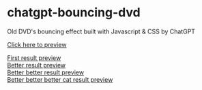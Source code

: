 # chatgpt-bouncing-dvd

Old DVD's bouncing effect built with Javascript & CSS by ChatGPT

<a href="https://davistocco.github.io/chatgpt-bouncing-dvd/better-better-result.html/">Click here to preview</a>

<a href="https://davistocco.github.io/chatgpt-bouncing-dvd/first-result.html/">First result preview</a><br>
<a href="https://davistocco.github.io/chatgpt-bouncing-dvd/better-result.html/">Better result preview</a><br>
<a href="https://davistocco.github.io/chatgpt-bouncing-dvd/better-better-result.html/">Better better result preview</a><br>
<a href="https://davistocco.github.io/chatgpt-bouncing-dvd/better-better-better-cat-result.html/">Better better better cat result preview</a><br>
